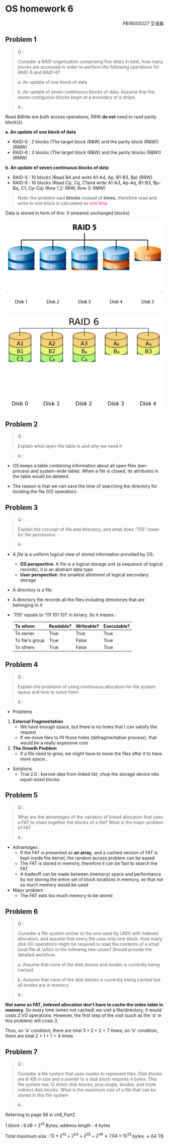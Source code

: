 # OS homework 6

<p align="right">PB18000227 艾语晨</p>

## Problem 1

> Q :
>
> Consider a RAID organization comprising five disks in total, how many blocks are accessed in order to perform the following operations for RAID-5 and RAID-6?
>
> a. An update of one block of data
>
> b. An update of seven continuous blocks of data. Assume that the seven contiguous blocks begin at a boundary of a stripe.

> A :

Read &Write are *both* access operations, RRW **do not** need to read parity block(s).

**a. An update of one block of data**

- RAID-5 : 2 blocks (The target block (R&W) and the parity block (R&W)) (RMW)
- RAID-6 : 3 blocks (The target block (R&W) and the parity blocks (R&W)) (RMW)

**b. An update of seven continuous blocks of data**

- RAID-5 : 10 blocks (Read B4 and write A1-A4, Ap, B1-B3, Bp) (RRW)
- RAID-6 : 16 blocks (Read Cp, Cq, C1and write A1-A3, Ap-Aq, B1-B3, Bp-Bq, C1, Cp-Cq) (Row 1,2: RRW; Row 3: RMW)

> Note: the problem said **blocks** instead of **times**, therefore read and write to one block is calculated as <font color=deeppink>one time</font>

Data is stored in form of this: (I smeared unchanged blocks)

![RAID-5](../pics/pro1-RAID-5.png)

![RAID-6](../pics/pro1-RAID-6.png)

## Problem 2

> Q :
>
> Explain what open-file table is and why we need it

> A :

- OS keeps a table containing information about all open files (per- process and system-wide table). When a file is closed, its attributes in the table would be deleted.

- The reason is that we can save the time of searching the directory for locating the file (I/O operation).

## Problem 3

> Q :
>
> Explain the concept of file and directory, and what does “755” mean for file permission

> A :

- A *file* is a uniform logical view of stored information provided by OS.
	- **OS perspective**: A file is a logical storage unit (a sequence of logical records), it is an abstract data type
	- **User perspective**: the smallest allotment of logical secondary storage
- A *directory* is a file
	
- A directory file records all the files including directories that are belonging to it
	
- '755' equals to '111 101 101' in binary. So it means :

	| To whom         | Readable? | Writeable? | Executable? |
	| --------------- | --------- | ---------- | ----------- |
	| To owner        | True      | True       | True        |
	| To file's group | True      | False      | True        |
	| To others       | True      | False      | True        |

## Problem 4

> Q :
>
> Explain the problems of using continuous allocation for file system layout and how to solve them

> A :

- Problems

1. **External Fragmentation**
	- We have enough space, but there is no holes that I can satisfy the request
	- If we move files to fill those holes (defragmentation process), that would be a really expensive cost
2. **The Growth Problem**
	- If a file need to grow, we might have to move the files after it to have more space...

- Solutions 
	- Trial 2.0 : borrow idea from linked list, chop the storage device into equal-sized blocks

## Problem 5

> Q :
>
> What are the advantages of the variation of linked allocation that uses a FAT to chain together the blocks of a file? What is the major problem of FAT

> A :

- Advantages :
	- If the FAT is presented as **an array**, and a cached version of FAT is kept inside the kernel, the random access problem can be eased
	- The FAT is stored in memory, therefore it can be fast to search the FAT
	- A tradeoff can be made between (memory) space and performance by not storing the entire set of block locations in memory, so that not so much memory would be used
- Major problem :
	- The FAT eats too much memory to be stored

## Problem 6

> Q :
>
> Consider a file system similar to the one used by UNIX with indexed allocation, and assume that every file uses only one block. How many disk I/O operations might be required to read the contents of a small local file at /a/b/c in the following two cases? Should provide the detailed workflow.
>
> a. Assume that none of the disk blocks and inodes is currently being cached.
>
> b. Assume that none of the disk blocks is currently being cached but all inodes are in memory

> A :

**Not same as FAT, indexed allocation don't have to cache the index table in memory.** So every time (when not cached) we visit a file/directory, it would costs 2 I/O operations. However, the first step of the visit (such as the 'a' in this problem) will costs 3.

Thus, on 'a' condition, there are total $3+2+2=7$ times; on 'b' condition, there are total $2+1+1=4$ times

## Problem 7

> Q :
>
> Consider a file system that uses inodes to represent files. Disk blocks are 8-KB in size and a pointer to a disk block requires 4 bytes. This file system has 12 direct disk blocks, plus single, double, and triple indirect disk blocks. What is the maximum size of a file that can be stored in this file system

> A :

Referring to page 58 in ch9_Part2

1 block : 8 kB = $2^{13}$ Bytes; address length : 4 bytes

Total maximum size : $12\times2^{13}+2^{24}+2^{35}+2^{46}\approx7.04\times10^{13}$ bytes $\approx64$ TB

